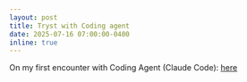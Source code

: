 ```yaml
---
layout: post
title: Tryst with Coding agent
date: 2025-07-16 07:00:00-0400
inline: true
---
```


On my first encounter with Coding Agent (Claude Code): <a href="https://nadgowdas.github.io/blog/2025/claude_code_1/" target="blank">here</a> 

 
